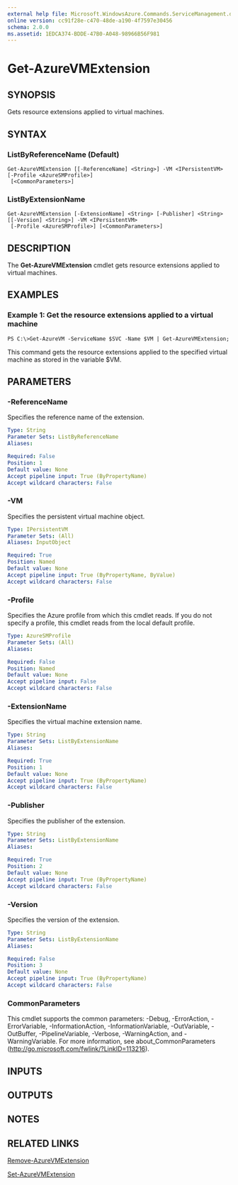 ```yaml
---
external help file: Microsoft.WindowsAzure.Commands.ServiceManagement.dll-Help.xml
online version: cc91f28e-c470-48de-a190-4f7597e30456
schema: 2.0.0
ms.assetid: 1EDCA374-BDDE-47B0-A048-98966B56F981
---
```


# Get-AzureVMExtension

## SYNOPSIS
Gets resource extensions applied to virtual machines.

## SYNTAX

### ListByReferenceName (Default)
```
Get-AzureVMExtension [[-ReferenceName] <String>] -VM <IPersistentVM> [-Profile <AzureSMProfile>]
 [<CommonParameters>]
```

### ListByExtensionName
```
Get-AzureVMExtension [-ExtensionName] <String> [-Publisher] <String> [[-Version] <String>] -VM <IPersistentVM>
 [-Profile <AzureSMProfile>] [<CommonParameters>]
```

## DESCRIPTION
The **Get-AzureVMExtension** cmdlet gets resource extensions applied to virtual machines.

## EXAMPLES

### Example 1: Get the resource extensions applied to a virtual machine
```
PS C:\>Get-AzureVM -ServiceName $SVC -Name $VM | Get-AzureVMExtension;
```

This command gets the resource extensions applied to the specified virtual machine as stored in the variable $VM.

## PARAMETERS

### -ReferenceName
Specifies the reference name of the extension.

```yaml
Type: String
Parameter Sets: ListByReferenceName
Aliases: 

Required: False
Position: 1
Default value: None
Accept pipeline input: True (ByPropertyName)
Accept wildcard characters: False
```

### -VM
Specifies the persistent virtual machine object.

```yaml
Type: IPersistentVM
Parameter Sets: (All)
Aliases: InputObject

Required: True
Position: Named
Default value: None
Accept pipeline input: True (ByPropertyName, ByValue)
Accept wildcard characters: False
```

### -Profile
Specifies the Azure profile from which this cmdlet reads.
If you do not specify a profile, this cmdlet reads from the local default profile.

```yaml
Type: AzureSMProfile
Parameter Sets: (All)
Aliases: 

Required: False
Position: Named
Default value: None
Accept pipeline input: False
Accept wildcard characters: False
```

### -ExtensionName
Specifies the virtual machine extension name.

```yaml
Type: String
Parameter Sets: ListByExtensionName
Aliases: 

Required: True
Position: 1
Default value: None
Accept pipeline input: True (ByPropertyName)
Accept wildcard characters: False
```

### -Publisher
Specifies the publisher of the extension.

```yaml
Type: String
Parameter Sets: ListByExtensionName
Aliases: 

Required: True
Position: 2
Default value: None
Accept pipeline input: True (ByPropertyName)
Accept wildcard characters: False
```

### -Version
Specifies the version of the extension.

```yaml
Type: String
Parameter Sets: ListByExtensionName
Aliases: 

Required: False
Position: 3
Default value: None
Accept pipeline input: True (ByPropertyName)
Accept wildcard characters: False
```

### CommonParameters
This cmdlet supports the common parameters: -Debug, -ErrorAction, -ErrorVariable, -InformationAction, -InformationVariable, -OutVariable, -OutBuffer, -PipelineVariable, -Verbose, -WarningAction, and -WarningVariable. For more information, see about_CommonParameters (http://go.microsoft.com/fwlink/?LinkID=113216).

## INPUTS

## OUTPUTS

## NOTES

## RELATED LINKS

[Remove-AzureVMExtension](./Remove-AzureVMExtension.md)

[Set-AzureVMExtension](./Set-AzureVMExtension.md)


